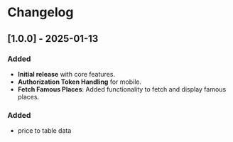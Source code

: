 # Changelog

## [1.0.0] - 2025-01-13
### Added
- **Initial release** with core features.
- **Authorization Token Handling** for mobile.
- **Fetch Famous Places**: Added functionality to fetch and display famous places.

### Added
- price to table data